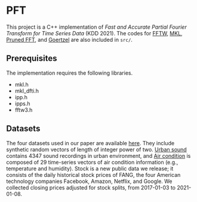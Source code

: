 # PFT

This project is a C++ implementation of *Fast and Accurate Partial Fourier Transform for Time Series Data* (KDD 2021).
The codes for [FFTW](http://www.fftw.org/index.html), 
[MKL](https://software.intel.com/mkl), 
[Pruned FFT](http://www.fftw.org/pruned.html), and
[Goertzel](https://github.com/pramasoul/jrand/blob/master/goertzel.c) are also included in `src/`.

## Prerequisites

The implementation requires the following libraries.

- mkl.h
- mkl_dfti.h
- ipp.h
- ipps.h
- fftw3.h

## Datasets

The four datasets used in our paper are available [here](https://drive.google.com/file/d/1ArejxayJdkCTitxhY42iVCCTNpDIc2yd/view?usp=sharing).
They include synthetic random vectors of length of integer power of two.
[Urban sound](https://urbansounddataset.weebly.com/urbansound8k.html) contains 4347 sound recordings in urban environment,
and [Air condition](https://archive.ics.uci.edu/ml/datasets/Appliances+energy+prediction) is composed of 29 time-series vectors of air condition information (e.g., temperature and humidity).
Stock is a new public data we release; it consists of the daily historical stock prices of FANG, 
the four American technology companies Facebook, Amazon, Netflix, and Google.
We collected closing prices adjusted for stock splits, from 2017-01-03 to 2021-01-08.

